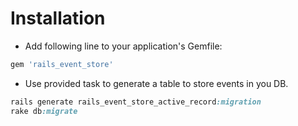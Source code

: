 # Installation

* Add following line to your application's Gemfile:

```ruby
gem 'rails_event_store'
```

* Use provided task to generate a table to store events in you DB.

```ruby
rails generate rails_event_store_active_record:migration
rake db:migrate
```
